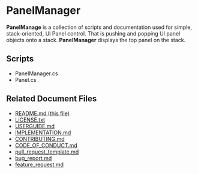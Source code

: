 # PanelManager

**PanelManage** is a collection of scripts and documentation used for simple, stack-oriented, UI Panel control. That is pushing and popping UI panel objects onto a stack. **PanelManager** displays the top panel on the stack.

## Scripts

- PanelManager.cs
- Panel.cs

## Related Document Files

- [README.md (this file)](https://www.github.com/BriarSMC/PanelManager/blob/main/README.md)
- [LICENSE.txt](https://www.github.com/BriarSMC/PanelManager/blob/main/LICENSE.txt)
- [USERGUIDE.md](https://www.github.com/BriarSMC/PanelManager/blob/main/USERGUIDE.md)
- [IMPLEMENTATION.md](https://www.github.com/BriarSMC/PanelManager/blob/main/IMPLEMENTATION.md)
- [CONTRIBUTING.md](https://wwww.github.com/BriarSMC/PanelManager/blob/main/CONTRIBUTNG.md)
- [CODE_OF_CONDUCT.md](https://wwww.github.com/BriarSMC/PanelManager/blob/main/CODE_OF_CONDUCT.md)
- [pull_request_template.md](https://wwww.github.com/BriarSMC/PanelManager/blob/main/.github/pull_request_template.md)
- [bug_report.md](https://github.com/BriarSMC/PanelManager/blob/main/.github/ISSUE_TEMPLATE/bug_report.md)
- [feature_request.md](https://github.com/BriarSMC/PanelManager/blob/main/.github/ISSUE_TEMPLATE/feature_request.md)

